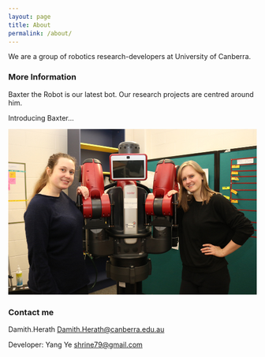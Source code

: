 ```yaml
---
layout: page
title: About
permalink: /about/
---
```


We are a group of robotics research-developers at University of Canberra. 

### More Information

Baxter the Robot is our latest bot. Our research projects are centred around him. 

Introducing Baxter...

![Baxter Image](/images/Baxter.jpg?raw=true)


### Contact me


Damith.Herath
[Damith.Herath@canberra.edu.au](mailto:Damith.Herath@canberra.edu.au)

Developer:  Yang Ye
[shrine79@gmail.com](mailto:shrine79@gmail.com)
